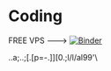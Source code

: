 # Coding


FREE VPS --->                   [![Binder](https://mybinder.org/badge_logo.svg)](https://mybinder.org/v2/gh/fakeperson12312/vpstest.git/HEAD)



..a;..;[.[p=-.]][0.;l/l/al99'\\